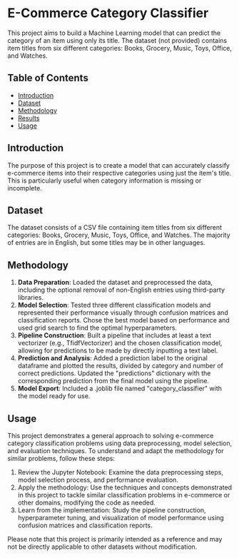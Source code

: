 # E-Commerce Category Classifier

This project aims to build a Machine Learning model that can predict the category of an item using only its title. The dataset (not provided) contains item titles from six different categories: Books, Grocery, Music, Toys, Office, and Watches.

## Table of Contents

- [Introduction](#introduction)
- [Dataset](#dataset)
- [Methodology](#methodology)
- [Results](#results)
- [Usage](#usage)

## Introduction

The purpose of this project is to create a model that can accurately classify e-commerce items into their respective categories using just the item's title. This is particularly useful when category information is missing or incomplete.

## Dataset

The dataset consists of a CSV file containing item titles from six different categories: Books, Grocery, Music, Toys, Office, and Watches. The majority of entries are in English, but some titles may be in other languages.

## Methodology

1. **Data Preparation**: Loaded the dataset and preprocessed the data, including the optional removal of non-English entries using third-party libraries.
2. **Model Selection**: Tested three different classification models and represented their performance visually through confusion matrices and classification reports. Chose the best model based on performance and used grid search to find the optimal hyperparameters.
3. **Pipeline Construction**: Built a pipeline that includes at least a text vectorizer (e.g., TfidfVectorizer) and the chosen classification model, allowing for predictions to be made by directly inputting a text label.
4. **Prediction and Analysis**: Added a prediction label to the original dataframe and plotted the results, divided by category and number of correct predictions. Updated the "predictions" dictionary with the corresponding prediction from the final model using the pipeline.
5. **Model Export**: Included a .joblib file named "category_classifier" with the model ready for use.


## Usage

This project demonstrates a general approach to solving e-commerce category classification problems using data preprocessing, model selection, and evaluation techniques. To understand and adapt the methodology for similar problems, follow these steps:

1. Review the Jupyter Notebook: Examine the data preprocessing steps, model selection process, and performance evaluation.
2. Apply the methodology: Use the techniques and concepts demonstrated in this project to tackle similar classification problems in e-commerce or other domains, modifying the code as needed.
3. Learn from the implementation: Study the pipeline construction, hyperparameter tuning, and visualization of model performance using confusion matrices and classification reports.

Please note that this project is primarily intended as a reference and may not be directly applicable to other datasets without modification.


